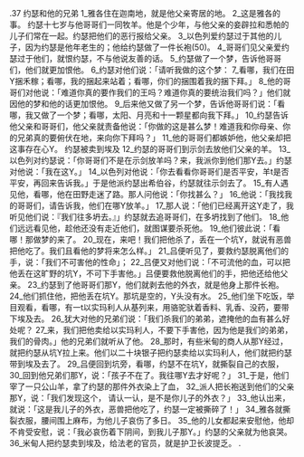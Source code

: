 .37 
约瑟和他的兄弟 
1_雅各住在迦南地，就是他父亲寄居的地。 2_这是雅各的事。 
约瑟十七岁与他哥哥们一同牧羊。他是个少年，与他父亲的妾辟拉和悉帕的儿子们常在一起。约瑟把他们的恶行报给父亲。 3_以色列爱约瑟过于其他的儿子，因为约瑟是他年老生的；他给约瑟做了一件长袍(50)。 4_哥哥们见父亲爱约瑟过于他们，就恨约瑟，不与他说友善的话。 
5_约瑟做了一个梦，告诉他哥哥们，他们就更加恨他。 6_约瑟对他们说：「请听我做的这个梦： 7_看哪，我们在田Y捆禾稼；看哪，我的捆起来站着；看哪，你们的捆围着我的捆下拜。」 8_他的哥哥们对他说：「难道你真的要作我们的王吗？难道你真的要统治我们吗？」他们就因他的梦和他的话更加恨他。 
9_后来他又做了另一个梦，告诉他哥哥们说：「看哪，我又做了一个梦；看哪，太阳、月亮和十一颗星都向我下拜。」 10_约瑟告诉他父亲和哥哥们，他父亲就责备他说：「你做的这是甚么梦！难道我和你母亲、你的兄弟真的要俯伏在地，来向你下拜吗？」 11_他的哥哥们都嫉妒他，他父亲却把这事存在心Y。 
约瑟被卖到埃及 
12_约瑟的哥哥们到示剑去放他们父亲的羊。 13_以色列对约瑟说：「你哥哥们不是在示剑放羊吗？来，我派你到他们那Y去。」约瑟对他说：「我在这Y。」 14_以色列对他说：「你去看看你哥哥们是否平安，羊t是否平安，再回来告诉我。」于是他派约瑟出希伯谷，约瑟就往示剑去了。 15_有人遇见他，看哪，他在田野走迷了路。那人问他说：「你找甚么？」 16_他说：「我找我的哥哥们，请告诉我，他们在哪Y放羊。」 17_那人说：「他们已经离开这Y走了，我听见他们说：『我们往多坍去。』」约瑟就去追哥哥们，在多坍找到了他们。 18_他们远远看见他，趁他还没有走近他们，就图谋要杀死他。 19_他们彼此说：「看哪！那做梦的来了。 20_现在，来吧！我们把他杀了，丢在一个坑Y，就说有恶兽把他吃了。我们且看他的梦将来怎么样。」 21_吕便听见了，要救约瑟脱离他们的手，说：「我们不可害他的性命」； 22_吕便又对他们说：「不可流他的血，可以把他丢在这旷野的坑Y，不可下手害他。」吕便要救他脱离他们的手，把他还给他父亲。 23_约瑟到了他哥哥们那Y，他们就剥去他的外衣，就是他身上那件长袍。 24_他们抓住他，把他丢在坑Y。那坑是空的，Y头没有水。 
25_他们坐下吃饭，举目观看，看哪，有一t以实玛利人从基列来，用骆驼驮着香料、乳香、没药，要带下埃及去。 26_犹大对他的兄弟们说：「我们杀我们的弟弟，遮掩他的血有甚么好处呢？ 27_来，我们把他卖给以实玛利人，不要下手害他，因为他是我们的弟弟，我们的骨肉。」他的兄弟们就听从了他。 28_那时，有些米甸的商人从那Y经过，就把约瑟从坑Y拉上来。他们以二十块银子把约瑟卖给以实玛利人，他们就把约瑟带到埃及去了。 
29_吕便回到坑旁，看哪，约瑟不在坑Y，就撕裂自己的衣服， 30_回到他兄弟们那Y，说：「孩子不在了。我往哪Y去才好呢？」 31_于是，他们宰了一只公山羊，拿了约瑟的那件外衣染上了血， 32_派人把长袍送到他们的父亲那Y，说：「我们发现这个， 请认一认，是不是你儿子的外衣？」 33_他认出来，就说：「这是我儿子的外衣，恶兽把他吃了，约瑟一定被撕碎了！」 34_雅各就撕裂衣服，腰间围上麻布，为他儿子哀伤了多日。 35_他的儿女都起来安慰他，他却不肯受安慰，说：「我必哀伤着下阴间，到我儿子那Y。」约瑟的父亲就为他哀哭。 
36_米甸人把约瑟卖到埃及，给法老的官员，就是护卫长波提乏。 
. 